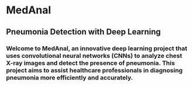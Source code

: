 # **MedAnal**
## Pneumonia Detection with Deep Learning
### Welcome to MedAnal, an innovative deep learning project that uses convolutional neural networks (CNNs) to analyze chest X-ray images and detect the presence of pneumonia. This project aims to assist healthcare professionals in diagnosing pneumonia more efficiently and accurately.
